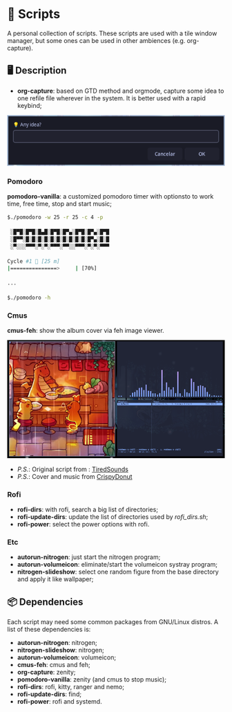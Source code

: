 # 💾 Scripts

A personal collection of scripts. These scripts are used with
a tile window manager, but some ones can be used in other ambiences (e.g. org-capture).

## 🖥️ Description

- **org-capture**: based on GTD method and orgmode, capture some idea
to one refile file wherever in the system. It is better used with a rapid keybind;

![Org capture window](docs/org-capture.png)

### Pomodoro

**pomodoro-vanilla**: a customized pomodoro timer with optionsto
to work time, free time, stop and start music;

~~~bash
$./pomodoro -w 25 -r 25 -c 4 -p

 ░█▀█░█▀█░█▄█░█▀█░█▀▄░█▀█░█▀▄░█▀█ 
 ░█▀▀░█░█░█░█░█░█░█░█░█░█░█▀▄░█░█ 
 ░▀░░░▀▀▀░▀░▀░▀▀▀░▀▀░░▀▀▀░▀░▀░▀▀▀ 

Cycle #1 🍅️ [25 m] 
|===============>     | [70%]

...

$./pomodoro -h
~~~

### Cmus

**cmus-feh**: show the album cover via feh image viewer.

![Cmus, feh and cava](docs/cmus.png)

- *P.S.*: Original script from : [TiredSounds](https://github.com/TiredSounds/cmus-scripts)
- *P.S.*: Cover and music from  [CrispyDonut](https://www.youtube.com/watch?v=gvi0H2E-XcI)

### Rofi

- **rofi-dirs**: with rofi, search a big list of directories;
- **rofi-update-dirs**: update the list of directories used by *rofi_dirs.sh*;
- **rofi-power**: select the power options with rofi.

### Etc

- **autorun-nitrogen**: just start the nitrogen program;
- **autorun-volumeicon**: eliminate/start the volumeicon systray program;
- **nitrogen-slideshow**: select one random figure from the base
directory and apply it like wallpaper;

## 📦 Dependencies

Each script may need some common packages from GNU/Linux distros.
A list of these dependencies is:

- **autorun-nitrogen**: nitrogen;
- **nitrogen-slideshow**: nitrogen;
- **autorun-volumeicon**: volumeicon;
- **cmus-feh**: cmus and feh;
- **org-capture**: zenity;
- **pomodoro-vanilla**: zenity (and cmus to stop music);
- **rofi-dirs**: rofi, kitty, ranger and nemo;
- **rofi-update-dirs**: find;
- **rofi-power**: rofi and systemd.
